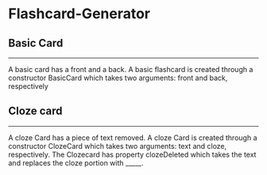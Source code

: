 # Flashcard-Generator

<h2>Basic Card</h2>
<hr>
A basic card has a front and a back. A basic flashcard is created through a constructor BasicCard which takes two arguments: front and back, respectively

<h2>Cloze card</h2>
<hr>
A cloze Card has a piece of text removed. A cloze Card is created through a constructor ClozeCard which takes two arguments: text and cloze, respectively. The Clozecard has property clozeDeleted which takes the text and replaces the cloze portion with _____.
